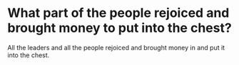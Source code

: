 # What part of the people rejoiced and brought money to put into the chest?

All the leaders and all the people rejoiced and brought money in and put it into the chest. 